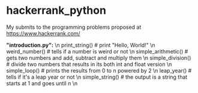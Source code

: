 # hackerrank_python
My submits to the programming problems proposed at https://www.hackerrank.com/


**"introduction.py":** \n
  print_string() # print "Hello, World!" \n
  weird_number() # tells if a number is weird or not \n
  simple_arithmetic() # gets two numbers and add, subtract and multiply them \n
  simple_division() # divide two numbers that results in its both int and float version \n
  simple_loop() # prints the results from 0 to n powered by 2 \n
  leap_year() # tells if it's a leap year or not \n
  simple_string() # the output is a string that starts at 1 and goes until n \n

